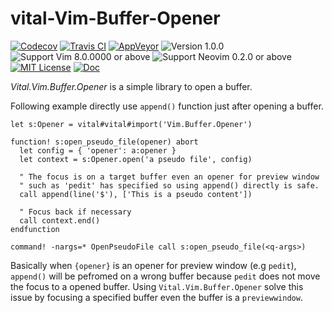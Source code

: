 vital-Vim-Buffer-Opener
==============================================================================
[![Codecov](https://img.shields.io/codecov/c/github/lambdalisue/vital-Vim-Buffer-Opener/master.svg?style=flat-square)](https://codecov.io/gh/lambdalisue/vital-Vim-Buffer-Opener)
[![Travis CI](https://img.shields.io/travis/lambdalisue/vital-Vim-Buffer-Opener/master.svg?style=flat-square&label=Travis%20CI)](https://travis-ci.org/lambdalisue/vital-Vim-Buffer-Opener)
[![AppVeyor](https://img.shields.io/appveyor/ci/lambdalisue/vital-Vim-Buffer-Opener/master.svg?style=flat-square&label=AppVeyor)](https://ci.appveyor.com/project/lambdalisue/vital-Vim-Buffer-Opener/branch/master)
![Version 1.0.0](https://img.shields.io/badge/version-1.0.0-yellow.svg?style=flat-square)
![Support Vim 8.0.0000 or above](https://img.shields.io/badge/support-Vim%208.0.0000%20or%20above-yellowgreen.svg?style=flat-square)
![Support Neovim 0.2.0 or above](https://img.shields.io/badge/support-Neovim%200.2.0%20or%20above-yellowgreen.svg?style=flat-square)
[![MIT License](https://img.shields.io/badge/license-MIT-blue.svg?style=flat-square)](LICENSE)
[![Doc](https://img.shields.io/badge/doc-%3Ah%20Vital.Vim.Buffer.Opener-orange.svg?style=flat-square)](doc/Vital/Vim/Buffer/Opener.txt)

*Vital.Vim.Buffer.Opener* is a simple library to open a buffer.

Following example directly use `append()` function just after opening a buffer.

```vim
let s:Opener = vital#vital#import('Vim.Buffer.Opener')

function! s:open_pseudo_file(opener) abort
  let config = { 'opener': a:opener }
  let context = s:Opener.open('a pseudo file', config)

  " The focus is on a target buffer even an opener for preview window
  " such as 'pedit' has specified so using append() directly is safe.
  call append(line('$'), ['This is a pseudo content'])

  " Focus back if necessary
  call context.end()
endfunction

command! -nargs=* OpenPseudoFile call s:open_pseudo_file(<q-args>)
```

Basically when `{opener}` is an opener for preview window (e.g `pedit`), `append()` will be pefromed on a wrong buffer because `pedit` does not move the focus to a opened buffer.
Using `Vital.Vim.Buffer.Opener` solve this issue by focusing a specified buffer even the buffer is a `previewwindow`.
